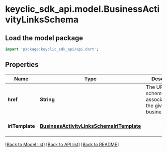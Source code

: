 # keyclic_sdk_api.model.BusinessActivityLinksSchema

## Load the model package
```dart
import 'package:keyclic_sdk_api/api.dart';
```

## Properties
Name | Type | Description | Notes
------------ | ------------- | ------------- | -------------
**href** | **String** | The URI of the schema associated to the given businessactivity. | [optional] [default to null]
**iriTemplate** | [**BusinessActivityLinksSchemaIriTemplate**](BusinessActivityLinksSchemaIriTemplate.md) |  | [optional] [default to null]

[[Back to Model list]](../README.md#documentation-for-models) [[Back to API list]](../README.md#documentation-for-api-endpoints) [[Back to README]](../README.md)



